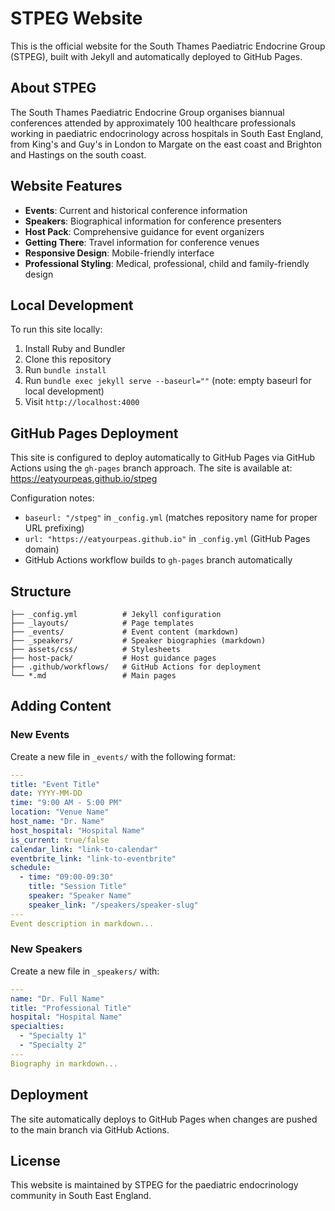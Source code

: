 # STPEG Website

This is the official website for the South Thames Paediatric Endocrine Group (STPEG), built with Jekyll and automatically deployed to GitHub Pages.

## About STPEG

The South Thames Paediatric Endocrine Group organises biannual conferences attended by approximately 100 healthcare professionals working in paediatric endocrinology across hospitals in South East England, from King's and Guy's in London to Margate on the east coast and Brighton and Hastings on the south coast.

## Website Features

- **Events**: Current and historical conference information
- **Speakers**: Biographical information for conference presenters
- **Host Pack**: Comprehensive guidance for event organizers
- **Getting There**: Travel information for conference venues
- **Responsive Design**: Mobile-friendly interface
- **Professional Styling**: Medical, professional, child and family-friendly design

## Local Development

To run this site locally:

1. Install Ruby and Bundler
2. Clone this repository
3. Run `bundle install`
4. Run `bundle exec jekyll serve --baseurl=""` (note: empty baseurl for local development)
5. Visit `http://localhost:4000`

## GitHub Pages Deployment

This site is configured to deploy automatically to GitHub Pages via GitHub Actions using the `gh-pages` branch approach. The site is available at: <https://eatyourpeas.github.io/stpeg>

Configuration notes:

- `baseurl: "/stpeg"` in `_config.yml` (matches repository name for proper URL prefixing)
- `url: "https://eatyourpeas.github.io"` in `_config.yml` (GitHub Pages domain)
- GitHub Actions workflow builds to `gh-pages` branch automatically

## Structure

```text
├── _config.yml          # Jekyll configuration
├── _layouts/            # Page templates
├── _events/             # Event content (markdown)
├── _speakers/           # Speaker biographies (markdown)
├── assets/css/          # Stylesheets
├── host-pack/           # Host guidance pages
├── .github/workflows/   # GitHub Actions for deployment
└── *.md                 # Main pages
```

## Adding Content

### New Events

Create a new file in `_events/` with the following format:

```yaml
---
title: "Event Title"
date: YYYY-MM-DD
time: "9:00 AM - 5:00 PM"
location: "Venue Name"
host_name: "Dr. Name"
host_hospital: "Hospital Name"
is_current: true/false
calendar_link: "link-to-calendar"
eventbrite_link: "link-to-eventbrite"
schedule:
  - time: "09:00-09:30"
    title: "Session Title"
    speaker: "Speaker Name"
    speaker_link: "/speakers/speaker-slug"
---
Event description in markdown...
```

### New Speakers

Create a new file in `_speakers/` with:

```yaml
---
name: "Dr. Full Name"
title: "Professional Title"
hospital: "Hospital Name"
specialties:
  - "Specialty 1"
  - "Specialty 2"
---
Biography in markdown...
```

## Deployment

The site automatically deploys to GitHub Pages when changes are pushed to the main branch via GitHub Actions.

## License

This website is maintained by STPEG for the paediatric endocrinology community in South East England.
